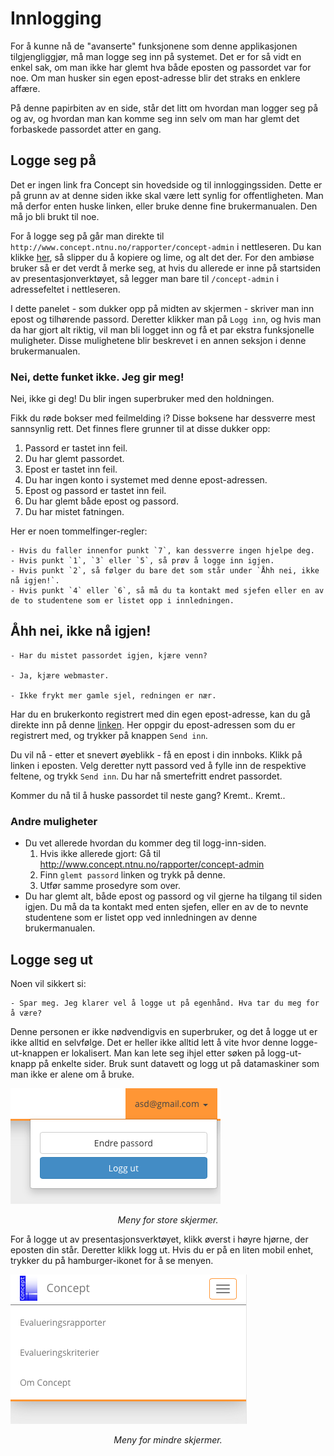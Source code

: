 # Innlogging

For å kunne nå de "avanserte" funksjonene som denne applikasjonen tilgjengliggjør, må man logge seg inn på systemet. Det er for så vidt en enkel sak, om man ikke har glemt hva både eposten og passordet var for noe. Om man husker sin egen epost-adresse blir det straks en enklere affære.

På denne papirbiten av en side, står det litt om hvordan man logger seg på og av, og hvordan man kan komme seg inn selv om man har glemt det forbaskede passordet atter en gang.

## Logge seg på

Det er ingen link fra Concept sin hovedside og til innloggingssiden. Dette er på grunn av at denne siden ikke skal være lett synlig for offentligheten. Man må derfor enten huske linken, eller bruke denne fine brukermanualen. Den må jo bli brukt til noe.

For å logge seg på går man direkte til `http://www.concept.ntnu.no/rapporter/concept-admin` i nettleseren. Du kan klikke [her](http://www.concept.ntnu.no/rapporter/concept-admin), så slipper du å kopiere og lime, og alt det der. For den ambiøse bruker så er det verdt å merke seg, at hvis du allerede er inne på startsiden av presentasjonverktøyet, så legger man bare til `/concept-admin` i adressefeltet i nettleseren.

I dette panelet - som dukker opp på midten av skjermen - skriver man inn epost og tilhørende passord. Deretter klikker man på `Logg inn`, og hvis man da har gjort alt riktig, vil man bli logget inn og få et par ekstra funksjonelle muligheter. Disse mulighetene blir beskrevet i en annen seksjon i denne brukermanualen.

### Nei, dette funket ikke. Jeg gir meg!

Nei, ikke gi deg! Du blir ingen superbruker med den holdningen.

Fikk du røde bokser med feilmelding i? Disse boksene har dessverre mest sannsynlig rett. Det finnes flere grunner til at disse dukker opp:

1. Passord er tastet inn feil.
2. Du har glemt passordet.
3. Epost er tastet inn feil.
4. Du har ingen konto i systemet med denne epost-adressen.
5. Epost og passord er tastet inn feil.
6. Du har glemt både epost og passord.
7. Du har mistet fatningen.

Her er noen tommelfinger-regler:

```
- Hvis du faller innenfor punkt `7`, kan dessverre ingen hjelpe deg.
- Hvis punkt `1`, `3` eller `5`, så prøv å logge inn igjen.
- Hvis punkt `2`, så følger du bare det som står under `Åhh nei, ikke nå igjen!`.
- Hvis punkt `4` eller `6`, så må du ta kontakt med sjefen eller en av de to studentene som er listet opp i innledningen.
```

## Åhh nei, ikke nå igjen!

```
- Har du mistet passordet igjen, kjære venn?

- Ja, kjære webmaster.

- Ikke frykt mer gamle sjel, redningen er nær.
```

Har du en brukerkonto registrert med din egen epost-adresse, kan du gå direkte inn på denne [linken](http://www.concept.ntnu.no/rapporter/concept-admin-forgotton-password). Her oppgir du epost-adressen som du er registrert med, og trykker på knappen `Send inn`.

Du vil nå - etter et snevert øyeblikk - få en epost i din innboks. Klikk på linken i eposten. Velg deretter nytt passord ved å fylle inn de respektive feltene, og trykk `Send inn`. Du har nå smertefritt endret passordet.

Kommer du nå til å huske passordet til neste gang? Kremt.. Kremt..

### Andre muligheter
* Du vet allerede hvordan du kommer deg til logg-inn-siden.
    1. Hvis ikke allerede gjort: Gå til http://www.concept.ntnu.no/rapporter/concept-admin
    2. Finn `glemt passord` linken og trykk på denne.
    3. Utfør samme prosedyre som over.
* Du har glemt alt, både epost og passord og vil gjerne ha tilgang til siden igjen. Du må da ta kontakt med enten sjefen, eller en av de to nevnte studentene som er listet opp ved innledningen av denne brukermanualen.

## Logge seg ut
Noen vil sikkert si:

```
- Spar meg. Jeg klarer vel å logge ut på egenhånd. Hva tar du meg for å være?
```

Denne personen er ikke nødvendigvis en superbruker, og det å logge ut er ikke alltid en selvfølge. Det er heller ikke alltid lett å vite hvor denne logge-ut-knappen er lokalisert. Man kan lete seg ihjel etter søken på logg-ut-knapp på enkelte sider. Bruk sunt datavett og logg ut på datamaskiner som man ikke er alene om å bruke.

![Figure 1-1](../assets/accounts-menu.png)
<center><em>Meny for store skjermer.</em></center>

For å logge ut av presentasjonsverktøyet, klikk øverst i høyre hjørne, der eposten din står. Deretter klikk logg ut. Hvis du er på en liten mobil enhet, trykker du på hamburger-ikonet for å se menyen.

![Figure 1-2](../assets/hamburger-icon.png)
<center><em>Meny for mindre skjermer.</em></center>
